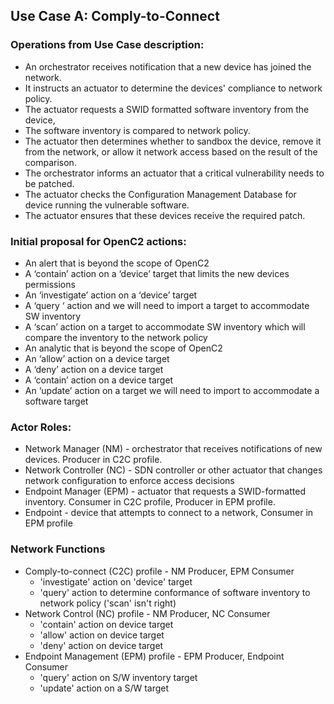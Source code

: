 ## Use Case A: Comply-to-Connect

### Operations from Use Case description:
* An orchestrator receives notification that a new device has joined the network.
* It instructs an actuator to determine the devices' compliance to network policy.
* The actuator requests a SWID formatted software inventory from the device,
* The software inventory is compared to network policy.
* The actuator then determines whether to sandbox the device, remove it from the network, or allow it network access based on the result of the comparison.
* The orchestrator informs an actuator that a critical vulnerability needs to be patched.
* The actuator checks the Configuration Management Database for device running the vulnerable software.
* The actuator ensures that these devices receive the required patch.

### Initial proposal for OpenC2 actions:
* An alert that is beyond the scope of OpenC2
* A ‘contain’ action on a ‘device’ target that limits the new devices permissions
* An ‘investigate’ action on a ‘device’ target
* A ‘query ‘ action and we will need to import a target to accommodate SW inventory
* A ‘scan’ action on a target to accommodate SW inventory which will compare the inventory to the network policy
* An analytic that is beyond the scope of OpenC2
* An ‘allow’ action on a device target
* A ‘deny’ action on a device target
* A ‘contain’ action on a device target
* An ‘update’ action on a target we will need to import to accommodate a software target

### Actor Roles:
* Network Manager (NM) - orchestrator that receives notifications of new devices.  Producer in C2C profile.
* Network Controller (NC) - SDN controller or other actuator that changes network configuration to enforce access decisions
* Endpoint Manager (EPM) - actuator that requests a SWID-formatted inventory.  Consumer in C2C profile, Producer in EPM profile.
* Endpoint - device that attempts to connect to a network, Consumer in EPM profile

### Network Functions
* Comply-to-connect (C2C) profile - NM Producer, EPM Consumer
    * 'investigate' action on 'device' target
    * 'query' action to determine conformance of software inventory to network policy ('scan' isn't right)
* Network Control (NC) profile - NM Producer, NC Consumer
    * 'contain' action on device target
    * 'allow' action on device target
    * 'deny' action on device target
* Endpoint Management (EPM) profile - EPM Producer, Endpoint Consumer
    * 'query' action on S/W inventory target
    * 'update' action on a S/W target
